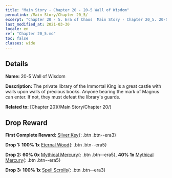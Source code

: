 ```yaml
---
title: "Main Story - Chapter 20 - 20-5 Wall of Wisdom"
permalink: /Main Story/Chapter 20_5/
excerpt: "Chapter 20 - 5. Era of Chaos  Main Story - Chapter 20_5. 20-5 Wall of Wisdom"
last_modified_at: 2021-03-30
locale: en
ref: "Chapter 20_5.md"
toc: false
classes: wide
---
```


## Details

 **Name:** 20-5 Wall of Wisdom

 **Description:** The private library of the Immortal King is a great castle with walls upon walls of precious books. Anyone bearing the mark of Magnus can enter. If not, they must defeat the library's guards.

 **Related to:** [Chapter 20](/Main Story/Chapter 20/)

## Drop Reward

 **First Complete Reward:** [Silver Key](/Items/con_693/){: .btn .btn--era3}

 **Drop 1:** **100% 1x** [Eternal Wood](/Items/mat_69/){: .btn .btn--era5}

 **Drop 2:** **60% 0x** [Mythical Mercury](/Items/mat_63/){: .btn .btn--era5}, **40% 1x** [Mythical Mercury](/Items/mat_63/){: .btn .btn--era5}

 **Drop 3:** **100% 1x** [Spell Scrolls](/Items/con_694/){: .btn .btn--era3}

